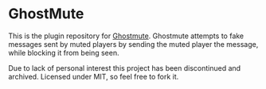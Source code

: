 # GhostMute

This is the plugin repository for [Ghostmute](https://www.spigotmc.org/resources/ghostmute-fake-blocked-messages.33880/). 
Ghostmute attempts to fake messages sent by muted players by sending the muted player the message, while blocking it from being seen.

Due to lack of personal interest this project has been discontinued and archived.
Licensed under MIT, so feel free to fork it.
